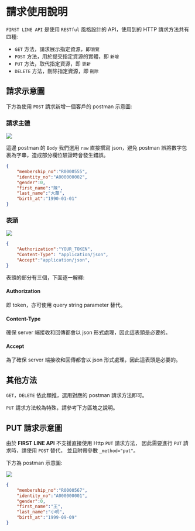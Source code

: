 # 請求使用說明

`FIRST LINE API` 是使用 `RESTful` 風格設計的 API，使用到的 HTTP 請求方法共有四種:

- `GET` 方法，請求展示指定資源，即`瀏覽`
- `POST` 方法，用於提交指定資源的實體，即 `新增`
- `PUT` 方法，取代指定資源，即 `更新`
- `DELETE` 方法，刪除指定資源，即 `刪除`

## 請求示意圖

下方為使用 `POST` 請求新增一個客戶的 postman 示意圖:

### 請求主體
<img src="/images/post_example_1.png"></img>

這邊 postman 的 `Body` 我們選用 `raw` 直接撰寫 json，避免 postman 誤將數字包裹為字串，造成部分欄位驗證時會發生錯誤。


```json
{
    "membership_no":"R0000555",
    "identity_no":"A000000002",
    "gender":0,
    "first_name":"陳",
    "last_name":"大華",
    "birth_at":"1990-01-01"
}
```

### 表頭

<img src="/images/post_example_2.png"></img>

```json
{
    "Authorization":"YOUR_TOKEN",
    "Content-Type": "application/json",
    "Accept":"application/json",
}
```

表頭的部分有三個，下面逐一解釋:

#### Authorization

即 token，亦可使用 query string parameter 替代。

#### Content-Type

確保 server 端接收和回傳都會以 json 形式處理，因此這表頭是必要的。

#### Accept

為了確保 server 端接收和回傳都會以 json 形式處理，因此這表頭是必要的。

## 其他方法

`GET`，`DELETE` 依此類推，選用對應的 postman 請求方法即可。

`PUT` 請求方法較為特殊，請參考下方區塊之說明。

## PUT 請求示意圖

由於 **FIRST LINE API** 不支援直接使用 Http `PUT` 請求方法，
因此需要進行 `PUT` 請求時，請使用 `POST` 替代，
並且附帶參數 `_method="put"`。

下方為 postman 示意圖:

<img src="/images/put_example.png"></img>

```json
{
    "membership_no":"R0000567",
    "identity_no":"A000000001",
    "gender":0,
    "first_name":"王",
    "last_name":"小明",
    "birth_at":"1999-09-09"
}
```